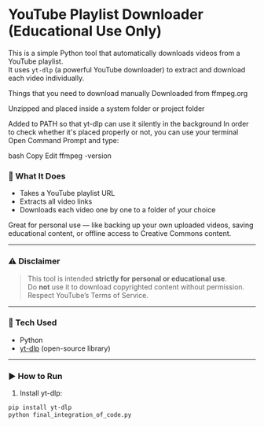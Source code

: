 # YouTube Playlist Downloader (Educational Use Only)

This is a simple Python tool that automatically downloads videos from a YouTube playlist.  
It uses `yt-dlp` (a powerful YouTube downloader) to extract and download each video individually.



Things that you need to download manually 
Downloaded from ffmpeg.org

Unzipped and placed inside a system folder or project folder

Added to PATH so that yt-dlp can use it silently in the background
In order to check whether it's placed properly or not, you can use your terminal  Open Command Prompt and type:

bash Copy Edit ffmpeg -version
 
 
### 🔹 What It Does
- Takes a YouTube playlist URL  
- Extracts all video links  
- Downloads each video one by one to a folder of your choice

Great for personal use — like backing up your own uploaded videos, saving educational content, or offline access to Creative Commons content.

---

### ⚠️ Disclaimer
> This tool is intended **strictly for personal or educational use**.  
> Do **not** use it to download copyrighted content without permission.  
> Respect YouTube’s Terms of Service.

---

### 🔧 Tech Used
- Python  
- [yt-dlp](https://github.com/yt-dlp/yt-dlp) (open-source library)

---

### ▶️ How to Run

1. Install yt-dlp:
```bash
pip install yt-dlp
python final_integration_of_code.py

